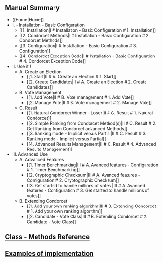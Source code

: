 ## Manual Summary
* [[Home|Home]]   
* I. - Installation - Basic Configuration
  * [[1. Installation|I # Installation - Basic Configuration # 1. Installation]]
  * [[2. Condorcet Methods|I # Installation - Basic Configuration # 2. Condorcet Methods]]
  * [[3. Configuration|I # Installation - Basic Configuration # 3. Configuration]]
  * [[4. Condorcet Exception Code|I # Installation - Basic Configuration # 4. Condorcet Exception Code]]
* II. Use it !
  * A. Create an Election
     * [[1. Start|II # A. Create an Election # 1. Start]] 
     * [[2. Create Candidates|II # A. Create an Election # 2. Create Candidates]]
  * B. Vote Management
     * [[1. Add Vote|II # B. Vote management # 1. Add Vote]]
     * [[2. Manage Vote|II # B. Vote management # 2. Manage Vote]]
  * C. Result
     * [[1. Natural Condorcet Winner - Loser|II # C. Result # 1. Natural Condorcet]]
     * [[2. Simple Ranking from Condorcet Method(s)|II # C. Result # 2. Get Ranking from Condorcet advanced Methods]]
     * [[3. Ranking mode - Implicit versus Partial|II # C. Result # 3. Ranking mode - Implicit versus Partial]]
     * [[4. Advanced Results Management|II # C. Result # 4. Advanced Results Management]]
* III. Advanced Use
  * A. Advanced Features
     * [[1. Timer Benchmarking|III # A. Avanced features - Configuration # 1. Timer Benchmarking]]
     * [[2. Cryptographic Checksum|III # A. Avanced features - Configuration # 2. Cryptographic Checksum]]
     * [[3. Get started to handle millions of votes |III # A. Avanced features - Configuration # 3. Get started to handle millions of votes]]
  * B. Extending Condorcet
     * [[1. Add your own ranking algorithm|III # B. Extending Condorcet # 1. Add your own ranking algorithm]]
     * [[2. Candidate - Vote Class|III # B. Extending Condorcet # 2. Candidate - Vote Class]]

## [Class - Methods Reference](https://github.com/julien-boudry/Condorcet/tree/master/doc)

## [Examples of implementation](https://github.com/julien-boudry/Condorcet/wiki#examples)